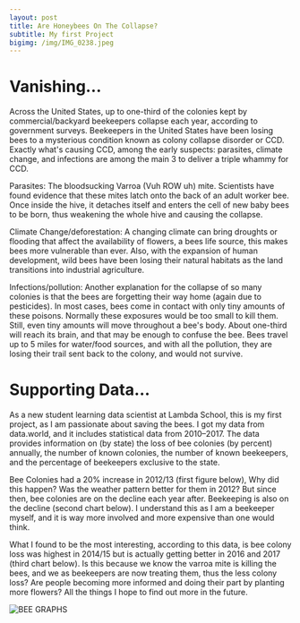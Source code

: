 ```yaml
---
layout: post
title: Are Honeybees On The Collapse?
subtitle: My first Project
bigimg: /img/IMG_0238.jpeg
---
```


# Vanishing…

Across the United States, up to one-third of the colonies kept by commercial/backyard beekeepers collapse each year, according to government surveys. Beekeepers in the United States have been losing bees to a mysterious condition known as colony collapse disorder or CCD. Exactly what's causing CCD, among the early suspects: parasites, climate change, and infections are among the main 3 to deliver a triple whammy for CCD.

Parasites: The bloodsucking Varroa (Vuh ROW uh) mite. Scientists have found evidence that these mites latch onto the back of an adult worker bee. Once inside the hive, it detaches itself and enters the cell of new baby bees to be born, thus weakening the whole hive and causing the collapse. 

Climate Change/deforestation: A changing climate can bring droughts or flooding that affect the availability of flowers, a bees life source, this makes bees more vulnerable than ever. Also, with the expansion of human development, wild bees have been losing their natural habitats as the land transitions into industrial agriculture.

Infections/pollution: Another explanation for the collapse of so many colonies is that the bees are forgetting their way home (again due to pesticides). In most cases, bees come in contact with only tiny amounts of these poisons. Normally these exposures would be too small to kill them. Still, even tiny amounts will move throughout a bee's body. About one-third will reach its brain, and that may be enough to confuse the bee. Bees travel up to 5 miles for water/food sources, and with all the pollution, they are losing their trail sent back to the colony, and would not survive.

# Supporting Data…

As a new student learning data scientist at Lambda School, this is my first project, as I am passionate about saving the bees. I got my data from data.world, and it includes statistical data from 2010–2017. The data provides information on (by state) the loss of bee colonies (by percent) annually, the number of known colonies, the number of known beekeepers, and the percentage of beekeepers exclusive to the state.

Bee Colonies had a 20% increase in 2012/13 (first figure below), Why did this happen? Was the weather pattern better for them in 2012? But since then, bee colonies are on the decline each year after.
Beekeeping is also on the decline (second chart below). I understand this as I am a beekeeper myself, and it is way more involved and more expensive than one would think.

What I found to be the most interesting, according to this data, is bee colony loss was highest in 2014/15 but is actually getting better in 2016 and 2017 (third chart below). Is this because we know the varroa mite is killing the bees, and we as beekeepers are now treating them, thus the less colony loss? Are people becoming more informed and doing their part by planting more flowers? All the things I hope to find out more in the future.

![BEE GRAPHS](/newplot.png)
